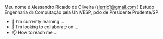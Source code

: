 Meu nome é Alessandro Ricardo de Oliveira (alerric1@gmail.com  )
Estudo Engenharia da Computação pela UNIVESP, polo de Presidente Prudente/SP
- 🌱 I’m currently learning ...
- 💞️ I’m looking to collaborate on ...
- 📫 How to reach me ...

<!---
alerric/alerric is a ✨ special ✨ repository because its `README.md` (this file) appears on your GitHub profile.
You can click the Preview link to take a look at your changes.
--->
